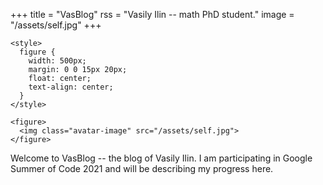 +++
title = "VasBlog"
rss = "Vasily Ilin -- math PhD student."
image = "/assets/self.jpg"
+++

~~~
<style>
  figure {
    width: 500px;
    margin: 0 0 15px 20px;
    float: center;
    text-align: center;
  }
</style>

<figure>
  <img class="avatar-image" src="/assets/self.jpg">
</figure>
~~~

Welcome to VasBlog -- the blog of Vasily Ilin. I am participating in Google Summer of Code 2021 and will be describing my progress here.
